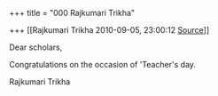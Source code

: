 +++
title = "000 Rajkumari Trikha"

+++
[[Rajkumari Trikha	2010-09-05, 23:00:12 [Source](https://groups.google.com/g/bvparishat/c/-Cw2vxhilHc)]]



Dear scholars,

Congratulations on the occasion of 'Teacher's day.

Rajkumari Trikha

